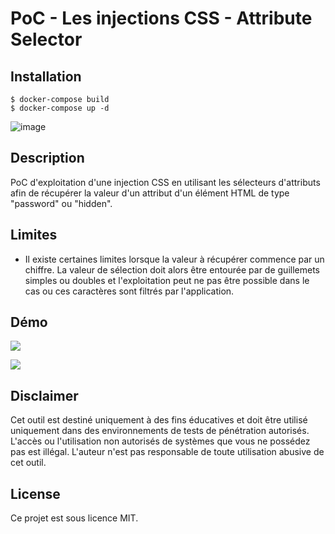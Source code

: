 # PoC - Les injections CSS - Attribute Selector

## Installation

```
$ docker-compose build
$ docker-compose up -d
```

![image](https://github.com/user-attachments/assets/9fae4372-d12f-4d45-81c5-2462d7562288)

## Description

PoC d'exploitation d'une injection CSS en utilisant les sélecteurs d'attributs afin de récupérer la valeur d'un attribut d'un élément HTML de type "password" ou "hidden".

## Limites

- Il existe certaines limites lorsque la valeur à récupérer commence par un chiffre. La valeur de sélection doit alors être entourée par de guillemets simples ou doubles et l'exploitation peut ne pas être possible dans le cas ou ces caractères sont filtrés par l'application.

## Démo

![](https://github.com/Sharpforce/PoC-CSS-injection/blob/main/les-injections-css-attribute-selector/attribute-selectors-iframe/demo/demo_1.gif)

![](https://github.com/Sharpforce/PoC-CSS-injection/blob/main/les-injections-css-attribute-selector/attribute-selectors-iframe/demo/demo_2.gif)

## Disclaimer

Cet outil est destiné uniquement à des fins éducatives et doit être utilisé uniquement dans des environnements de tests de pénétration autorisés. L'accès ou l'utilisation non autorisés de systèmes que vous ne possédez pas est illégal. L'auteur n'est pas responsable de toute utilisation abusive de cet outil.

## License

Ce projet est sous licence MIT.
